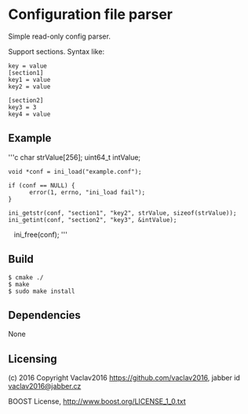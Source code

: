 # Configuration file parser

Simple read-only config parser. 

Support sections. Syntax like:

    key = value
    [section1]
    key1 = value
    key2 = value

    [section2]
    key3 = 3
    key4 = value

## Example

'''c
    char strValue[256];
    uint64_t intValue;

    void *conf = ini_load("example.conf");

    if (conf == NULL) {
          error(1, errno, "ini_load fail");
    }

    ini_getstr(conf, "section1", "key2", strValue, sizeof(strValue));
    ini_getint(conf, "section2", "key3", &intValue);

    ini_free(conf);
'''

## Build

    $ cmake ./
    $ make
    $ sudo make install

## Dependencies

None

## Licensing

(c) 2016 Copyright Vaclav2016 https://github.com/vaclav2016, jabber id vaclav2016@jabber.cz

BOOST License, <http://www.boost.org/LICENSE_1_0.txt>
